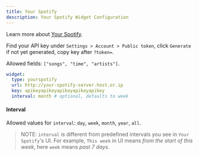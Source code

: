 ```yaml
---
title: Your Spotify
description: Your Spotify Widget Configuration
---
```


Learn more about [Your Spotify](https://github.com/Yooooomi/your_spotify).

Find your API key under `Settings > Account > Public token`, click `Generate` if not yet generated, copy key after
`?token=`.

Allowed fields: `["songs", "time", "artists"]`.

```yaml
widget:
  type: yourspotify
  url: http://your-spotify-server.host.or.ip
  key: apikeyapikeyapikeyapikeyapikey
  interval: month # optional, defaults to week
```

#### Interval

Allowed values for `interval`: `day`, `week`, `month`, `year`, `all`.

> NOTE: `interval` is different from predefined intervals you see in `Your Spotify`'s UI.
> For example, `This week` in UI means _from the start of this week_, here `week` means _past 7 days_.
